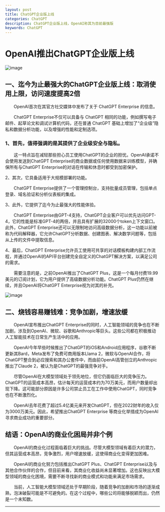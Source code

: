 ```yaml
---
layout: post
title: ChatGPT企业版上线
categories: ChatGPT
description: ChatGPT企业版上线，OpenAI称其为目前最强版
keywords: ChatGPT
---
```



# OpenAI推出ChatGPT企业版上线

![image](https://github.com/weakchen007/aiwv.github.io/assets/58799395/3c7bb854-1e33-43b8-a579-73a12f77f3d4)

## 一、迄今为止最强大的ChatGPT企业版上线：取消使用上限，访问速度提高2倍

&emsp;&emsp;OpenAI首次在其官方社交媒体中发布了关于 ChatGPT Enterprise 的信息。

&emsp;&emsp;ChatGPT Enterprise不仅可以具备与 ChatGPT 相同的功能，例如撰写电子邮件、起草论文和调试计算机代码，还在普通 ChatGPT 基础上增加了“企业级”隐私和数据分析功能，以及增强的性能和定制选项。

### 1、首先，值得强调的是其提供了企业级安全与隐私。

&emsp;&emsp;这一特点旨在减轻那些担心员工使用ChatGPT的企业的担忧。OpenAI承诺不会使用发送到ChatGPT Enterprise的商业数据或任何使用数据来训练模型，并确保所有与ChatGPT Enterprise的对话在传输和休息时都受到加密保护。

2、其次，它具备适用于大规模部署的功能。

&emsp;&emsp;ChatGPT Enterprise提供了一个管理控制台，支持批量成员管理，包括单点登录、域名验证和分析仪表板的集成。

3、此外，它提供了迄今为止最强大的性能体验。

&emsp;&emsp;ChatGPT Enterprise由GPT-4支持，ChatGPT企业客户可以优先访问GPT-4，它的性能是标准GPT-4的两倍，并且具有扩展的32000个token上下文窗口。此外，ChatGPT Enterprise还可以无限制地访问高级数据分析，这一功能以前被称为代码解释器，它允许ChatGPT分析数据、创建图表、解决数学问题等，包括从上传的文件中提取信息。

4、最后，ChatGPT Enterprise允许员工使用可共享的对话模板构建内部工作流程，并通过OpenAI的API平台创建完全自定义的ChatGPT解决方案，以满足公司的需求。

&emsp;&emsp;需要注意的是，之前OpenAI推出了ChatGPT Plus，这是一个每月付费19.99美元的订阅计划，它为用户提供了高级数据分析功能。ChatGPT Plus仍然在继续，并且OpenAI将ChatGPT Enterprise视为对其的补充。

![image](https://github.com/weakchen007/aiwv.github.io/assets/58799395/f3020892-3808-404c-ae0e-a1d612bb8ea5)

## 二、烧钱容易赚钱难：竞争加剧，增速放缓

&emsp;&emsp;OpenAI宣布推出ChatGPT Enterprise的同时，人工智能领域的竞争也在不断加剧，涉及到OpenAI、微软、谷歌和Anthropic等巨头。这些公司都在积极推动人工智能技术在日常生产生活中的应用。

&emsp;&emsp;OpenAI今年早些时候推出了ChatGPT的iOS和Android应用程序，谷歌不断更新其Bard，Meta发布了免费可商用版本Llama 2，微软与OpenAI合作，将ChatGPT整合到必应搜索和其办公套件中，而由前OpenAI高管创立的Anthropic推出了Claude 2，被认为是ChatGPT的最强竞争对手。

&emsp;&emsp;尽管OpenAI在大模型领域处于领先地位，但它仍面临巨大的竞争压力。ChatGPT的运营成本高昂，估计每天的运营成本约为70万美元，而用户数量却出现下降。这可能部分原因是许多公司禁止员工在工作中使用ChatGPT，同时竞争也在不断激烈化。

&emsp;&emsp;OpenAI去年花费了超过5.4亿美元来开发ChatGPT，但在2022财年的收入仅为3000万美元。因此，希望推出ChatGPT Enterprise 等商业化举措成为OpenAI寻求商业成功的重要部分。

## 结语：OpenAI的商业化困局并非个例

&emsp;&emsp;OpenAI的商业化过程面临着巨大的挑战。尽管大模型领域有着巨大的潜力，但其运营成本高昂，竞争激烈，用户增速放缓，这使得商业化变得更加困难。

&emsp;&emsp;OpenAI的商业化努力包括推出ChatGPT Plus、ChatGPT Enterprise以及与其他合作伙伴的合作，但目前来看，其商业化收益尚未显著增加。这也反映出大模型领域的商业化困境，需要不断寻找新的商业模式和功能来满足市场需求。

&emsp;&emsp;当前，人工智能大模型领域还处于早期阶段，随着竞争的加剧和市场的逐渐成熟，泡沫破裂可能是不可避免的。在这个过程中，哪些公司将能够脱颖而出，仍然是一个未知数。

-------------

